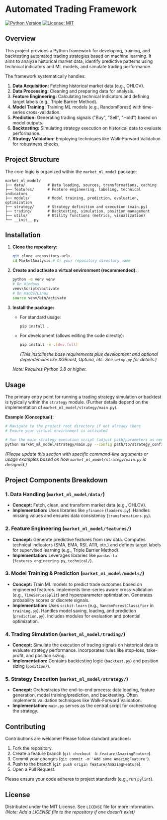 # Automated Trading Framework

[![Python Version](https://img.shields.io/badge/python-3.8%2B-blue.svg)](https://www.python.org/downloads/)
[![License: MIT](https://img.shields.io/badge/License-MIT-yellow.svg)](https://opensource.org/licenses/MIT) <!-- Assuming MIT License -->

## Overview

This project provides a Python framework for developing, training, and backtesting automated trading strategies based on machine learning. It aims to analyze historical market data, identify predictive patterns using technical indicators and ML models, and simulate trading performance.

The framework systematically handles:
1.  **Data Acquisition:** Fetching historical market data (e.g., OHLCV).
2.  **Data Processing:** Cleaning and preparing data for analysis.
3.  **Feature Engineering:** Calculating technical indicators and defining target labels (e.g., Triple Barrier Method).
4.  **Model Training:** Training ML models (e.g., RandomForest) with time-series cross-validation.
5.  **Prediction:** Generating trading signals ("Buy", "Sell", "Hold") based on model outputs.
6.  **Backtesting:** Simulating strategy execution on historical data to evaluate performance.
7.  **Strategy Validation:** Employing techniques like Walk-Forward Validation for robustness checks.

## Project Structure

The core logic is organized within the `market_ml_model` package:

```
market_ml_model/
├── data/          # Data loading, sources, transformations, caching
├── features/      # Feature engineering, labeling, technical indicators
├── models/        # Model training, prediction, evaluation, optimization
├── strategy/      # Strategy definition and execution (main.py)
├── trading/       # Backtesting, simulation, position management
├── utils/         # Utility functions (metrics, visualization)
└── __init__.py
```

## Installation

1.  **Clone the repository:**
    ```bash
    git clone <repository-url>
    cd MarketAnalysis # Or your repository directory name
    ```

2.  **Create and activate a virtual environment (recommended):**
    ```bash
    python -m venv venv
    # On Windows
    venv\Scripts\activate
    # On macOS/Linux
    source venv/bin/activate
    ```

3.  **Install the package:**
    *   For standard usage:
        ```bash
        pip install .
        ```
    *   For development (allows editing the code directly):
        ```bash
        pip install -e .[dev,full]
        ```
        *(This installs the base requirements plus development and optional dependencies like XGBoost, Optuna, etc. See `setup.py` for details.)*

    *Note: Requires Python 3.8 or higher.*

## Usage

The primary entry point for running a trading strategy simulation or backtest is typically within the `strategy` module. (Further details depend on the implementation of `market_ml_model/strategy/main.py`).

**Example (Conceptual):**

```bash
# Navigate to the project root directory if not already there
# Ensure your virtual environment is activated

# Run the main strategy execution script (adjust path/parameters as needed)
python market_ml_model/strategy/main.py --config path/to/strategy_config.yaml
```

*(Please update this section with specific command-line arguments or usage examples based on how `market_ml_model/strategy/main.py` is designed.)*

## Project Components Breakdown

### 1. Data Handling (`market_ml_model/data/`)
*   **Concept:** Fetch, clean, and transform market data (e.g., OHLCV).
*   **Implementation:** Uses libraries like `yfinance` (`loaders.py`). Handles missing values and ensures data consistency (`transformations.py`).

### 2. Feature Engineering (`market_ml_model/features/`)
*   **Concept:** Generate predictive features from raw data. Computes technical indicators (SMA, EMA, RSI, ATR, etc.) and defines target labels for supervised learning (e.g., Triple Barrier Method).
*   **Implementation:** Leverages libraries like `pandas-ta` (`features_engineering.py`, `technical/`).

### 3. Model Training & Prediction (`market_ml_model/models/`)
*   **Concept:** Train ML models to predict trade outcomes based on engineered features. Implements time-series aware cross-validation (e.g., `TimeSeriesSplit`) and hyperparameter optimization. Generates probability scores or discrete signals.
*   **Implementation:** Uses `scikit-learn` (e.g., `RandomForestClassifier` in `training.py`). Handles model saving, loading, and prediction (`prediction.py`). Includes modules for evaluation and potential optimization.

### 4. Trading Simulation (`market_ml_model/trading/`)
*   **Concept:** Simulate the execution of trading signals on historical data to evaluate strategy performance. Incorporates rules like stop-loss, take-profit, and position sizing.
*   **Implementation:** Contains backtesting logic (`backtest.py`) and position sizing (`position/`).

### 5. Strategy Execution (`market_ml_model/strategy/`)
*   **Concept:** Orchestrates the end-to-end process: data loading, feature generation, model training/prediction, and backtesting. Often implements validation techniques like Walk-Forward Validation.
*   **Implementation:** `main.py` serves as the central script for orchestrating the strategy.

## Contributing

Contributions are welcome! Please follow standard practices:
1.  Fork the repository.
2.  Create a feature branch (`git checkout -b feature/AmazingFeature`).
3.  Commit your changes (`git commit -m 'Add some AmazingFeature'`).
4.  Push to the branch (`git push origin feature/AmazingFeature`).
5.  Open a Pull Request.

Please ensure your code adheres to project standards (e.g., run `pylint`).

## License

Distributed under the MIT License. See `LICENSE` file for more information.
*(Note: Add a LICENSE file to the repository if one doesn't exist)*
